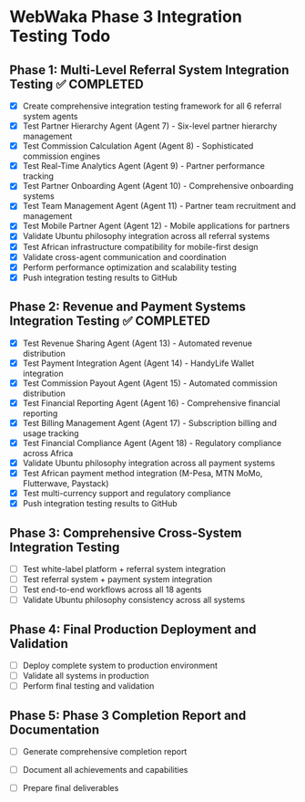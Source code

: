 # WebWaka Phase 3 Integration Testing Todo

## Phase 1: Multi-Level Referral System Integration Testing ✅ COMPLETED
- [x] Create comprehensive integration testing framework for all 6 referral system agents
- [x] Test Partner Hierarchy Agent (Agent 7) - Six-level partner hierarchy management
- [x] Test Commission Calculation Agent (Agent 8) - Sophisticated commission engines
- [x] Test Real-Time Analytics Agent (Agent 9) - Partner performance tracking
- [x] Test Partner Onboarding Agent (Agent 10) - Comprehensive onboarding systems
- [x] Test Team Management Agent (Agent 11) - Partner team recruitment and management
- [x] Test Mobile Partner Agent (Agent 12) - Mobile applications for partners
- [x] Validate Ubuntu philosophy integration across all referral systems
- [x] Test African infrastructure compatibility for mobile-first design
- [x] Validate cross-agent communication and coordination
- [x] Perform performance optimization and scalability testing
- [x] Push integration testing results to GitHub

## Phase 2: Revenue and Payment Systems Integration Testing ✅ COMPLETED
- [x] Test Revenue Sharing Agent (Agent 13) - Automated revenue distribution
- [x] Test Payment Integration Agent (Agent 14) - HandyLife Wallet integration
- [x] Test Commission Payout Agent (Agent 15) - Automated commission distribution
- [x] Test Financial Reporting Agent (Agent 16) - Comprehensive financial reporting
- [x] Test Billing Management Agent (Agent 17) - Subscription billing and usage tracking
- [x] Test Financial Compliance Agent (Agent 18) - Regulatory compliance across Africa
- [x] Validate Ubuntu philosophy integration across all payment systems
- [x] Test African payment method integration (M-Pesa, MTN MoMo, Flutterwave, Paystack)
- [x] Test multi-currency support and regulatory compliance
- [x] Push integration testing results to GitHub

## Phase 3: Comprehensive Cross-System Integration Testing
- [ ] Test white-label platform + referral system integration
- [ ] Test referral system + payment system integration
- [ ] Test end-to-end workflows across all 18 agents
- [ ] Validate Ubuntu philosophy consistency across all systems

## Phase 4: Final Production Deployment and Validation
- [ ] Deploy complete system to production environment
- [ ] Validate all systems in production
- [ ] Perform final testing and validation

## Phase 5: Phase 3 Completion Report and Documentation
- [ ] Generate comprehensive completion report
- [ ] Document all achievements and capabilities
- [ ] Prepare final deliverables

